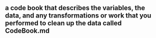 ## a code book that describes the variables, the data, and any transformations or work that you performed to clean up the data called CodeBook.md